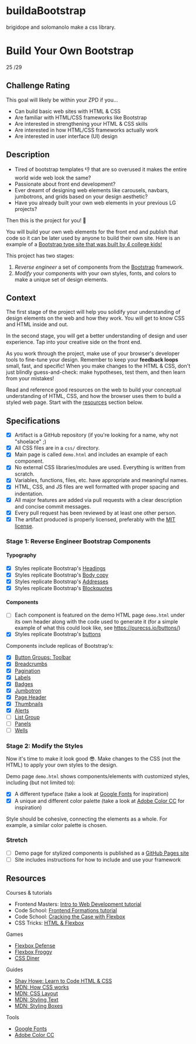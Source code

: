 # buildaBootstrap
brigidope and solomanolo make a css library.
# Build Your Own Bootstrap
25 /29
## Challenge Rating

This goal will likely be within your ZPD if you...

- Can build basic web sites with HTML & CSS
- Are familiar with HTML/CSS frameworks like Bootstrap
- Are interested in strengthening your HTML & CSS skills
- Are interested in how HTML/CSS frameworks actually work
- Are interested in user interface (UI) design

## Description

- Tired of bootstrap templates 👎 that are so overused it makes the entire world wide web look the same?
- Passionate about front end development?
- Ever dreamt of designing web elements like carousels, navbars, jumbotrons, and grids based on your design aesthetic?
- Have you already built your own web elements in your previous LG projects?

Then this is the project for you! 🎉

You will build your own web elements for the front end and publish that code so it can be later used by anyone to build their own site. Here is an example of a [Bootstrap type site that was built by 4 college kids!](http://materializecss.com/about.html)

This project has two stages:

1. _Reverse engineer_ a set of components from the [Bootstrap][bootstrap] framework.
2. _Modify_ your components with your own styles, fonts, and colors to make a unique set of design elements.

## Context

The first stage of the project will help you solidify your understanding of design elements on the web and how they work. You will get to know CSS and HTML inside and out.

In the second stage, you will get a better understanding of design and user experience. Tap into your creative side on the front end.

As you work through the project, make use of your browser's developer tools to fine-tune your design. Remember to keep your **feedback loops** small, fast, and specific! When you make changes to the HTML & CSS, don't just blindly guess-and-check: make hypotheses, test them, and then learn from your mistakes!

Read and reference good resources on the web to build your conceptual understanding of HTML, CSS, and how the browser uses them to build a styled web page. Start with the [resources](#resources) section below.

## Specifications

- [X] Artifact is a GitHub repository (if you're looking for a name, why not "shoelace" ;)
- [X] All CSS files are in a `css/` directory.
- [X] Main page is called `demo.html` and includes an example of each component.
- [X] No external CSS libraries/modules are used. Everything is written from scratch.
- [X] Variables, functions, files, etc. have appropriate and meaningful names.
- [X] HTML, CSS, and JS files are well formatted with proper spacing and indentation.
- [X] All major features are added via pull requests with a clear description and concise commit messages.
- [X] Every pull request has been reviewed by at least one other person.
- [X] The artifact produced is properly licensed, preferably with the [MIT license](https://opensource.org/licenses/MIT).

### Stage 1: Reverse Engineer Bootstrap Components

#### Typography
- [X] Styles replicate Bootstrap's [Headings](http://getbootstrap.com/css/#type-headings)
- [X] Styles replicate Bootstrap's [Body copy](http://getbootstrap.com/css/#type-body-copy)
- [X] Styles replicate Bootstrap's [Addresses](http://getbootstrap.com/css/#type-addresses)
- [X] Styles replicate Bootstrap's [Blockquotes](http://getbootstrap.com/css/#type-blockquotes)

#### Components
- [ ] Each component is featured on the demo HTML page `demo.html` under its own header along with the code used to generate it (for a simple example of what this could look like, see https://purecss.io/buttons/)
- [X] Styles replicate Bootstrap's [buttons](http://getbootstrap.com/css/#buttons)

Components include replicas of Bootstrap's:
- [X] [Button Groups: Toolbar](http://getbootstrap.com/components/#btn-groups-toolbar)
- [X] [Breadcrumbs](http://getbootstrap.com/components/#breadcrumbs)
- [X] [Pagination](http://getbootstrap.com/components/#pagination)
- [X] [Labels](http://getbootstrap.com/components/#labels)
- [X] [Badges](http://getbootstrap.com/components/#badges)
- [X] [Jumbotron](http://getbootstrap.com/components/#jumbotron)
- [X] [Page Header](http://getbootstrap.com/components/#page-header)
- [X] [Thumbnails](http://getbootstrap.com/components/#thumbnails)
- [X] [Alerts](http://getbootstrap.com/components/#alerts)
- [ ] [List Group](http://getbootstrap.com/components/#list-group)
- [ ] [Panels](http://getbootstrap.com/components/#panels)
- [ ] [Wells](http://getbootstrap.com/components/#wells)

### Stage 2: Modify the Styles

Now it's time to make it look good 😎. Make changes to the CSS (not the HTML) to apply your own styles to the design.

Demo page `demo.html` shows components/elements with customized styles, including (but not limited to):
- [X] A different typeface (take a look at [Google Fonts][google-fonts] for inspiration)
- [X] A unique and different color palette (take a look at [Adobe Color CC][adobe-color] for inspiration)

Style should be cohesive, connecting the elements as a whole. For example, a similar color palette is chosen.

### Stretch

- [ ] Demo page for stylized components is published as a [GitHub Pages site](https://pages.github.com/)
- [ ] Site includes instructions for how to include and use your framework

## Resources

Courses & tutorials

- Frontend Masters: [Intro to Web Development tutorial](https://frontendmasters.com/courses/web-development/)
- Code School: [Frontend Formations tutorial](https://www.codeschool.com/courses/front-end-formations)
- Code School: [Cracking the Case with Flexbox](https://www.codeschool.com/courses/cracking-the-case-with-flexbox)
- CSS Tricks: [HTML & Flexbox](https://css-tricks.com/video-screencasts/148-laying-things-html-flexbox-dee-gill/)

Games

- [Flexbox Defense](http://www.flexboxdefense.com/)
- [Flexbox Froggy](http://flexboxfroggy.com/)
- [CSS Diner](https://flukeout.github.io/)

Guides

- [Shay Howe: Learn to Code HTML & CSS](http://learn.shayhowe.com/html-css/)
- [MDN: How CSS works](https://developer.mozilla.org/en-US/docs/Learn/CSS/Introduction_to_CSS/How_CSS_works)
- [MDN: CSS Layout](https://developer.mozilla.org/en-US/docs/Learn/CSS/CSS_layout)
- [MDN: Styling Text](https://developer.mozilla.org/en-US/docs/Learn/CSS/Styling_text)
- [MDN: Styling Boxes](https://developer.mozilla.org/en-US/docs/Learn/CSS/Styling_boxes)

Tools

- [Google Fonts][google-fonts]
- [Adobe Color CC][adobe-color]

[bootstrap]: http://getbootstrap.com/
[google-fonts]: https://fonts.google.com/
[adobe-color]: https://color.adobe.com/explore/newest/
